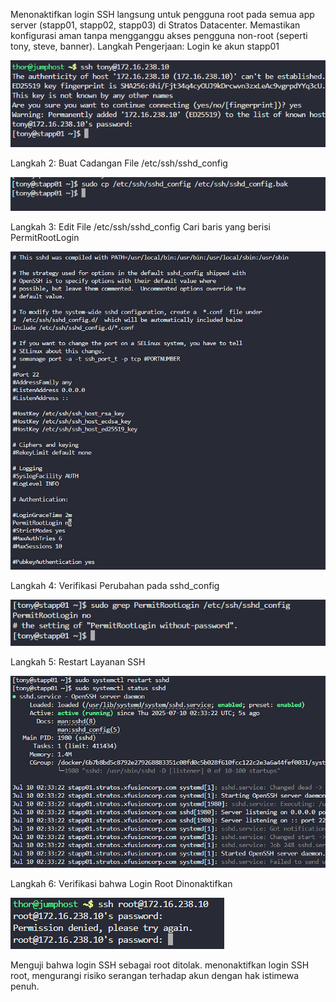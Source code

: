 Menonaktifkan login SSH langsung untuk pengguna root pada semua app server (stapp01, stapp02, stapp03) di Stratos Datacenter.
Memastikan konfigurasi aman tanpa mengganggu akses pengguna non-root (seperti tony, steve, banner).
Langkah Pengerjaan:
Login ke akun stapp01

![alt text](image.png)

Langkah 2: Buat Cadangan File /etc/ssh/sshd_config

![alt text](image-1.png)


Langkah 3: Edit File /etc/ssh/sshd_config
Cari baris yang berisi PermitRootLogin

![alt text](image-2.png)


Langkah 4: Verifikasi Perubahan pada sshd_config

![alt text](image-3.png)


Langkah 5: Restart Layanan SSH

![alt text](image-4.png)

Langkah 6: Verifikasi bahwa Login Root Dinonaktifkan

![alt text](image-5.png)


Menguji bahwa login SSH sebagai root ditolak.
menonaktifkan login SSH root, mengurangi risiko serangan terhadap akun dengan hak istimewa penuh.